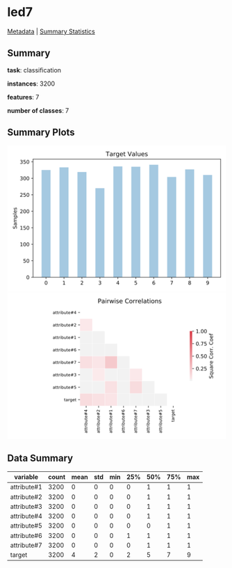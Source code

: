 # led7

[Metadata](metadata.yaml) | [Summary Statistics](summary_stats.csv)

## Summary

**task**: classification

**instances**: 3200

**features**: 7

**number of classes**: 7

## Summary Plots

![Labels](label.svg)
![Corr](corr.svg)

## Data Summary

|	variable	|	count	|	mean	|	std	|	min	|	25%	|	50%	|	75%	|	max|
| --- | --- | --- | --- | --- | --- | --- | --- | --- |
|	attribute#1	|	3200	|	0	|	0	|	0	|	0	|	1	|	1	|	1
|	attribute#2	|	3200	|	0	|	0	|	0	|	0	|	1	|	1	|	1
|	attribute#3	|	3200	|	0	|	0	|	0	|	0	|	1	|	1	|	1
|	attribute#4	|	3200	|	0	|	0	|	0	|	0	|	1	|	1	|	1
|	attribute#5	|	3200	|	0	|	0	|	0	|	0	|	0	|	1	|	1
|	attribute#6	|	3200	|	0	|	0	|	0	|	1	|	1	|	1	|	1
|	attribute#7	|	3200	|	0	|	0	|	0	|	0	|	1	|	1	|	1
|	target	|	3200	|	4	|	2	|	0	|	2	|	5	|	7	|	9
